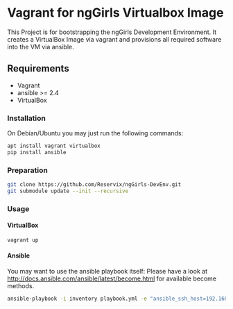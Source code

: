 # Vagrant for ngGirls Virtualbox Image
This Project is for bootstrapping the ngGirls Development Environment.
It creates a VirtualBox Image via vagrant and provisions all required software into the VM via ansible.

## Requirements
* Vagrant
* ansible >= 2.4
* VirtualBox

### Installation
On Debian/Ubuntu you may just run the following commands:

```sh
apt install vagrant virtualbox
pip install ansible
```

### Preparation

```sh
git clone https://github.com/Reservix/ngGirls-DevEnv.git
git submodule update --init --recursive
```

### Usage
#### VirtualBox

```sh
vagrant up
```

#### Ansible
You may want to use the ansible playbook itself:
Please have a look at http://docs.ansible.com/ansible/latest/become.html for available become methods.

```sh
ansible-playbook -i inventory playbook.yml -e "ansible_ssh_host=192.168.33.25 ansible_ssh_user=ngGirl" --skip-tags vbox --ask-pass --ask-become-pass
```
